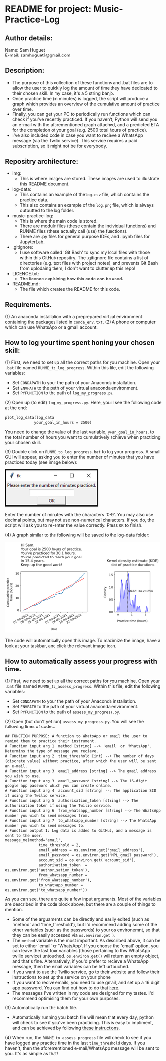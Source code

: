 # README for project: Music-Practice-Log

## Author details: 
Name: Sam Huguet  
E-mail: samhuguet1@gmail.com

## Description: 
- The purpose of this collection of these functions and .bat files are to allow the user to quickly log the amount of time they have dedicated to their chosen skill. In my case, it's a 5 string banjo. 
- Once practice time (in minutes) is logged, the script will produce a graph which provides an overview of the cumulative amount of practice over time. 
- Finally, you can get your PC to periodically run functions which can check if you've recently practiced. If you haven't, Python will send you an e-mail with the aforementioned graph attached, and a predicted ETA for the completion of your goal (e.g. 2500 total hours of practice). 
- I've also included code in case you want to recieve a WhatsApp message (via the Twilio service). This service requires a paid subscription, so it might not be for everybody. 

## Repositry architecture:
* img: 
  * This is where images are stored. These images are used to illustrate this README document.
* log-data:
  * This contains an example of the```log.csv``` file, which contains the practice data. 
  * This also contains an example of the ```log.png``` file, which is always outputted to the log folder. 
* music-practice-log:
  * This is where the main code is stored.
  * There are module files (these contain the individual functions) and RUNME files (these actually call (use) the functions).
  * There are .py files for general purpose IDEs, and .ipynb files for JupyterLab.
* .gitignore: 
  * I use software called 'Git Bash' to sync my local files with those within this GitHub repositry. The .gitignore file contains a list of directories (e.g. text files with project notes), and prevents Git Bash from uplodaing them; I don't want to clutter up this repo!
* LICENCE.txt: 
  * The licence explaining how this code can be used.
* README.md: 
  * The file which creates the README for this code.  
  
## Requirements. 
(1) An anaconda installation with a preprepared virtual environment containing the packages listed in ```conda_env.txt```. 
(2) A phone or computer which can use WhatsApp or a gmail account. 

## How to log your time spent honing your chosen skill: 

(1) First, we need to set up all the correct paths for you machine. Open your ```.bat``` file named ```RUNME_to_log_progress```. Within this file, edit the following variables: 
- Set ```CONDAPATH``` to your the path of your Anaconda installation. 
- Set ```ENVPATH``` to the path of your virtual anaconda environment. 
- Set ```PYFUNCTION``` to the path of ```log_my_progress.py```. 

(2) Open up (to edit) ```log_my_progress.py```. Here, you'll see the following code at the end: 

```
plot_log_data(log_data,
             your_goal_in_hours = 2500)
```
You need to change the value of the last variable, ```your_goal_in_hours```, to the total number of hours you want to cumulatively achieve when practicing your chosen skill. 

(3) Double click on ```RUNME_to_log_progress.bat``` to log your progress. A small GUI will appear, asking you to enter the number of minutes that you have practiced today (see image below):

<img src="https://github.com/SamHSoftware/Music-Practice-Log/blob/main/img/GUI.PNG?raw=true" alt="GUI to enter practice time" width="300"/> 

Enter the number of minutes with the characters '0-9'. You may also use decimal points, but may not use non-numerical characters. If you do, the script will ask you to re-enter the value correctly. Press ```OK``` to finish.  

(4) A graph similar to the following will be saved to the log-data folder: 

<img src="https://github.com/SamHSoftware/Music-Practice-Log/blob/main/img/Graph.PNG?raw=true" alt="A graph of the cumulative amount of practice done over time" width="500"/> 

The code will automatically open this image. To maximize the image, have a look at your taskbar, and click the relevant image icon.

## How to automatically assess your progress with time. 

(1) First, we need to set up all the correct paths for you machine. Open your ```.bat``` file named ```RUNME_to_assess_progress```. Within this file, edit the following variables: 
- Set ```CONDAPATH``` to your the path of your Anaconda installation. 
- Set ```ENVPATH``` to the path of your virtual anaconda environment. 
- Set ```PYFUNCTION``` to the path of ```assess_my_progress.py```. 

(2) Open (but don't yet run) ```assess_my_progress.py```. You will see the following lines of code... 
```
## FUNCTION PURPOSE: A function to WhatsApp or email the user to remind them to practice their instrument. 
# Function input arg 1: method [string] --> 'email' or 'WhatsApp'. Determins the type of message you recieve. 
# Function input arg 2: time_threshold [int] --> The number of days (discrete value) without practice, after which the user will be sent an e-mail. 
# Function input arg 3: email_address [string] --> The gmail address you wish to use. 
# Function input arg 3: email_password [string] --> The 16-digit google app password which you can create online. 
# Function input arg 4: account_sid [string] --> The application SID if using the Twilio service. 
# Function input arg 5: authorisation_token [string] --> The authorisation token if using the Twilio service. 
# Function input arg 6: from_whatsapp_number [string] --> The WhatsApp number you wish to send messages from. 
# Function input arg 7: to_whatsapp_number [string] --> The WhatsApp number you wish to send messages to. 
# Function output 1: Log data is added to GitHub, and a message is sent to the user. 
message_me(method='email', 
               time_threshold = 2, 
               email_address = os.environ.get('gmail_address'),
               email_password = os.environ.get('MPL_gmail_password'), 
               account_sid = os.environ.get('account_sid'),
               authorisation_token  = os.environ.get('authorisation_token'), 
               from_whatsapp_number = os.environ.get('from_whatsapp_number'),
               to_whatsapp_number = os.environ.get('to_whatsapp_number'))
```

As you can see, there are quite a few input arguments. Most of the variables are described in the code block above, but there are a couple of things to mention.
- Some of the arguaments can be directly and easily edited (such as 'method' and 'time_threshold'), but I'd recommend adding some of the other variables (such as the passwords) to your os environemnt, so that they can be easily accessed via ```os.environ.get()```.
- The ```method``` variable is the most important. As described above, it can be set to either 'email' or 'WhatsApp'. If you choose the 'email' option, you can leave the last four variables (those pertaining to thw WhatsApp twilio service) untouched. ```os.environ.get()``` will return an empty object, and that's fine. Alternatively, if you'd prefer to recieve a WhatsApp message, then the email variables can be left untouched. 
- If you want to use the Twilio service, go to their website and follow their instructions to set up the service on your phone. 
- If you want to recive emails, you need to use gmail, and set up a 16 digit app password. You can find out how to do that [here](https://www.youtube.com/embed/JRCJ6RtE3xUhttps://youtu.be/JRCJ6RtE3xU?t=45).
- The messages I've written in my code are designed for my tastes. I'd recommend optimising them for your own purposes. 

(3) Automatically run the batch file.

- Automatically running you batch file will mean that every day, python will check to see if you've been practicing. This is easy to impliment, and can be achieved by following [these instructions](https://www.windowscentral.com/how-create-automated-task-using-task-scheduler-windows-10).

(4) When run, the ```RUNME_to_assess_progress``` file will check to see if you have logged any practice time in the last ```time_threshold``` days. If you haven't, then the aforementioned e-mail/WhatsApp message will be sent to you. It's as simple as that! 







